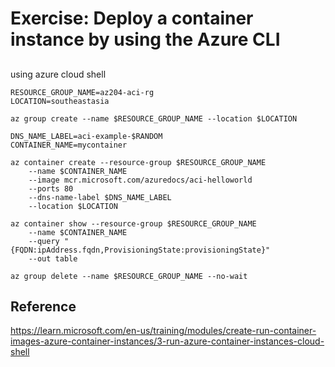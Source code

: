 # Exercise: Deploy a container instance by using the Azure CLI

##

using azure cloud shell

```
RESOURCE_GROUP_NAME=az204-aci-rg
LOCATION=southeastasia
```

```
az group create --name $RESOURCE_GROUP_NAME --location $LOCATION
```

```
DNS_NAME_LABEL=aci-example-$RANDOM
CONTAINER_NAME=mycontainer
```

```
az container create --resource-group $RESOURCE_GROUP_NAME
    --name $CONTAINER_NAME
    --image mcr.microsoft.com/azuredocs/aci-helloworld
    --ports 80
    --dns-name-label $DNS_NAME_LABEL 
    --location $LOCATION
```

```
az container show --resource-group $RESOURCE_GROUP_NAME
    --name $CONTAINER_NAME
    --query "{FQDN:ipAddress.fqdn,ProvisioningState:provisioningState}"
    --out table
```

```
az group delete --name $RESOURCE_GROUP_NAME --no-wait
```

## Reference

https://learn.microsoft.com/en-us/training/modules/create-run-container-images-azure-container-instances/3-run-azure-container-instances-cloud-shell